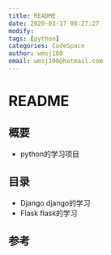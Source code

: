 ```yaml
---
title: README
date: 2020-03-17 08:27:27
modify: 
tags: [python]
categories: CodeSpace
author: wmsj100
email: wmsj100@hotmail.com
---
```


# README

## 概要

- python的学习项目

## 目录

- Django django的学习
- Flask flask的学习

## 参考

